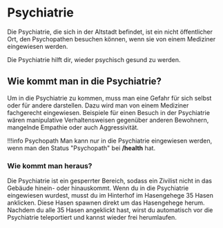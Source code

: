 # Psychiatrie

Die Psychiatrie, die sich in der Altstadt befindet, ist ein nicht öffentlicher Ort, den Psychopathen besuchen können, wenn sie von einem Mediziner eingewiesen werden.

Die Psychiatrie hilft dir, wieder psychisch gesund zu werden.

## Wie kommt man in die Psychiatrie?
Um in die Psychiatrie zu kommen, muss man eine Gefahr für sich selbst oder für andere darstellen. Dazu wird man von einem Mediziner fachgerecht eingewiesen. Beispiele für einen Besuch in der Psychiatrie wären manipulative Verhaltensweisen gegenüber anderen Bewohnern, mangelnde Empathie oder auch Aggressivität.

!!!info Psychopath
   Man kann nur in die Psychiatrie eingewiesen werden, wenn man den Status "Psychopath" bei **/health** hat.

### Wie kommt man heraus?
Die Psychiatrie ist ein gesperrter Bereich, sodass ein Zivilist nicht in das Gebäude hinein- oder hinauskommt. Wenn du in die Psychiatrie eingewiesen wurdest, musst du im Hinterhof im Hasengehege 35 Hasen anklicken. Diese Hasen spawnen direkt um das Hasengehege herum. Nachdem du alle 35 Hasen angeklickt hast, wirst du automatisch vor die Psychiatrie teleportiert und kannst wieder frei herumlaufen.
